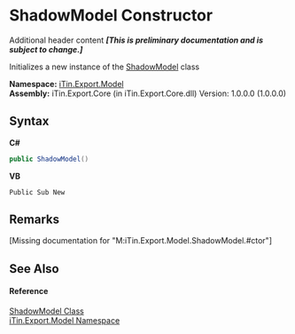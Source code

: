 # ShadowModel Constructor 
Additional header content _**\[This is preliminary documentation and is subject to change.\]**_

Initializes a new instance of the <a href="5e618efb-a9d3-cfad-a391-6f14d5b8b056">ShadowModel</a> class

**Namespace:**&nbsp;<a href="ef57ffcc-e95e-b212-5a46-9aa6f5a3511f">iTin.Export.Model</a><br />**Assembly:**&nbsp;iTin.Export.Core (in iTin.Export.Core.dll) Version: 1.0.0.0 (1.0.0.0)

## Syntax

**C#**<br />
``` C#
public ShadowModel()
```

**VB**<br />
``` VB
Public Sub New
```


## Remarks
\[Missing <remarks> documentation for "M:iTin.Export.Model.ShadowModel.#ctor"\]

## See Also


#### Reference
<a href="5e618efb-a9d3-cfad-a391-6f14d5b8b056">ShadowModel Class</a><br /><a href="ef57ffcc-e95e-b212-5a46-9aa6f5a3511f">iTin.Export.Model Namespace</a><br />